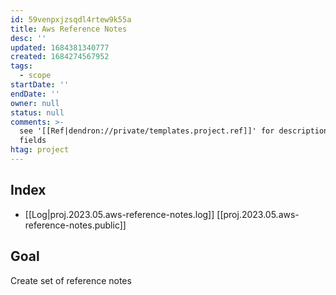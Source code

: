 ```yaml
---
id: 59venpxjzsqdl4rtew9k55a
title: Aws Reference Notes
desc: ''
updated: 1684381340777
created: 1684274567952
tags:
  - scope
startDate: ''
endDate: ''
owner: null
status: null
comments: >-
  see '[[Ref|dendron://private/templates.project.ref]]' for description of
  fields
htag: project
---
```

## Index
- [[Log|proj.2023.05.aws-reference-notes.log]]
[[proj.2023.05.aws-reference-notes.public]]


## Goal
Create set of reference notes 

<!-- ## Context

## Success Criteria

## Log

## Outputs

## Tasks

## Notes

## Lookup

## Learn

## Conclusion

### Outcomes

### Carry Over Tasks -->
